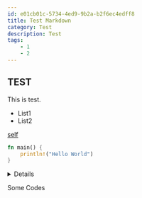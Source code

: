 ```yaml
---
id: e01cb01c-5734-4ed9-9b2a-b2f6ec4edff8
title: Test Markdown
category: Test
description: Test
tags:
    - 1
    - 2
---
```


## TEST

This is test.

- List1
- List2

[self](test_post.md)

```rust
fn main() {
    println!("Hello World")
}
```

<summary>

<details>RUN</details>

Some Codes

</summary>